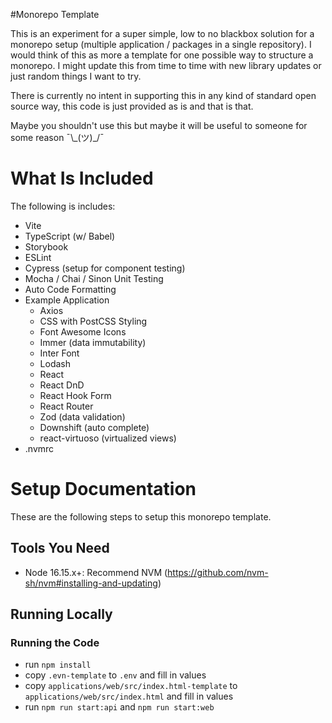 #Monorepo Template

This is an experiment for a super simple, low to no blackbox solution for a monorepo setup (multiple application / packages in a single repository). I would think of this as more a template for one possible way to structure a monorepo. I might update this from time to time with new library updates or just random things I want to try.

There is currently no intent in supporting this in any kind of standard open source way, this code is just provided as is and that is that.

Maybe you shouldn't use this but maybe it will be useful to someone for some reason ¯\\\_(ツ)_/¯

# What Is Included

The following is includes:

- Vite
- TypeScript (w/ Babel)
- Storybook
- ESLint
- Cypress (setup for component testing)
- Mocha / Chai / Sinon Unit Testing
- Auto Code Formatting
- Example Application
  - Axios
  - CSS with PostCSS Styling
  - Font Awesome Icons
  - Immer (data immutability)
  - Inter Font
  - Lodash
  - React
  - React DnD
  - React Hook Form
  - React Router
  - Zod (data validation)
  - Downshift (auto complete)
  - react-virtuoso (virtualized views)
- .nvmrc

# Setup Documentation

These are the following steps to setup this monorepo template.

## Tools You Need

- Node 16.15.x+: Recommend NVM (https://github.com/nvm-sh/nvm#installing-and-updating)

## Running Locally

### Running the Code
- run `npm install`
- copy `.evn-template` to `.env` and fill in values
- copy `applications/web/src/index.html-template` to `applications/web/src/index.html` and fill in values
- run `npm run start:api` and `npm run start:web`
